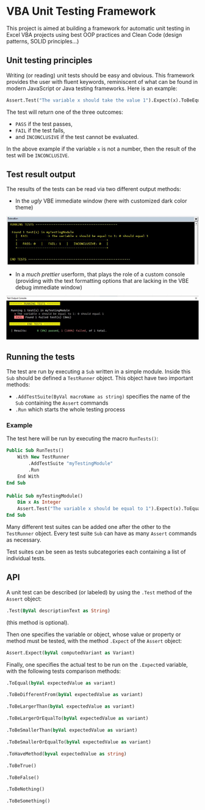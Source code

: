 # VBA Unit Testing Framework

This project is aimed at building a framework for automatic unit testing in Excel VBA projects using best OOP practices and Clean Code (design patterns, SOLID principles...)

## Unit testing principles

Writing (or reading) unit tests should be easy and obvious. This framework provides the user with fluent keywords, reminiscent of what can be found in modern JavaScript or Java testing frameworks. Here is an example:

```vb
Assert.Test("The variable x should take the value 1").Expect(x).ToBeEqualTo(1)
```

The test will return one of the three outcomes:
- ```PASS``` if the test passes,
- ```FAIL``` if the test fails,
- and ```INCONCLUSIVE``` if the test cannot be evaluated.

In the above example if the variable  ```x``` is not a number, then the result of the test will be ```INCONCLUSIVE```.

## Test result output

The results of the tests can be read via two different output methods:
- In the *ugly* VBE immediate window (here with customized dark color theme)

<img src="./capture_VBE_Immediate_Window.jpg"/>

- In a *much prettier* userform, that plays the role of a custom console (providing with the text formatting options that are lacking in the VBE debug immediate window)

<img src="./capture_Custom_Console.jpg"/>

## Running the tests
The test are run by executing a ````Sub```` written in a simple module. Inside this ````Sub```` should be defined a ```TestRunner``` object. This object have two important methods:
- ```.AddTestSuite(ByVal macroName as string)``` specifies the name of the ````Sub```` containing the ````Assert```` commands
- ````.Run```` which starts the whole testing process

### Example

The test here will be run by executing the macro ``RunTests()``:

```vb
Public Sub RunTests()
    With New TestRunner
        .AddTestSuite "myTestingModule"
        .Run
    End With
End Sub

Public Sub myTestingModule()
    Dim x As Integer
    Assert.Test("The variable x should be equal to 1").Expect(x).ToEqual(1)
End Sub
```
Many different test suites can be added one after the other to the ```TestRunner``` object. Every test suite ```Sub``` can have as many ```Assert``` commands as necessary.

Test suites can be seen as tests subcategories each containing a list of individual tests.

## API

A unit test can be described (or labeled) by using the ```.Test``` method of the ```Assert``` object:

```vb 
.Test(ByVal descriptionText as String)
```

(this method is optional).

Then one specifies the variable or object, whose value or property or method must be tested, with the method ```.Expect``` of the ```Assert``` object:

```vb
Assert.Expect(byVal computedVariant as Variant)
```

Finally, one specifies the actual test to be run on the ```.Expect```ed variable, with the following tests comparison methods:

```vb
.ToEqual(byVal expectedValue as variant)
```
```vb
.ToBeDifferentFrom(byVal expectedValue as variant)
```
```vb
.ToBeLargerThan(byVal expectedValue as variant)
```
```vb
.ToBeLargerOrEqualTo(byVal expectedValue as variant)
```
```vb
.ToBeSmallerThan(byVal expectedValue as variant)
```
```vb
.ToBeSmallerOrEqualTo(byVal expectedValue as variant)
```
```vb
.ToHaveMethod(byval expectedValue as string)
```
```vb
.ToBeTrue()
```
```vb
.ToBeFalse()
```
```vb
.ToBeNothing()
```
```vb
.ToBeSomething()
```

